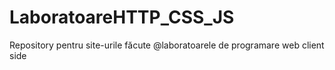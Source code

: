 # LaboratoareHTTP_CSS_JS
Repository pentru site-urile făcute @laboratoarele de programare web client side
